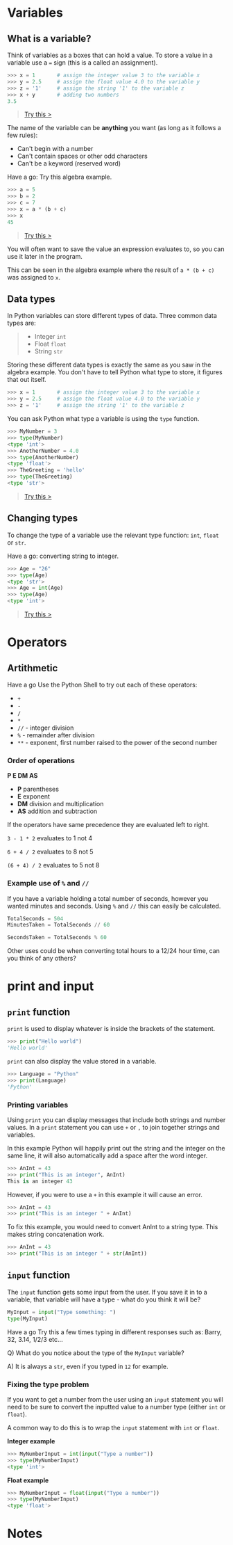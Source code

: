 Variables
=========

What is a variable?
-------------------

Think of variables as a boxes that can hold a value. To store a value in a variable use a `=` sign (this is a called an assignment).

```python
>>> x = 1       # assign the integer value 3 to the variable x
>>> y = 2.5     # assign the float value 4.0 to the variable y
>>> z = '1'     # assign the string '1' to the variable z
>>> x + y       # adding two numbers
3.5
```
> [Try this >](https://uvhs-comp.trinket.io/comp1#/variables/variables-part-1)

The name of the variable can be **anything** you want (as long as it follows a few rules):

* Can't begin with a number
* Can't contain spaces or other odd characters
* Can't be a keyword (reserved word)

<span class="label label-success">Have a go</span>: Try this algebra example.

```python
>>> a = 5
>>> b = 2
>>> c = 7
>>> x = a * (b + c)
>>> x
45
```
> [Try this >](https://uvhs-comp.trinket.io/comp1#/variables/variables-part-2)

You will often want to save the value an expression evaluates to, so you can use it later in the program.

This can be seen in the algebra example where the result of `a * (b + c)` was assigned to `x`.

Data types
----------

In Python variables can store different types of data. Three common data types are:

> * Integer `int`
> * Float `float`
> * String `str`

Storing these different data types is exactly the same as you saw in the algebra example. You don't have to tell Python what type to store, it figures that out itself.

```python
>>> x = 1       # assign the integer value 3 to the variable x
>>> y = 2.5     # assign the float value 4.0 to the variable y
>>> z = '1'     # assign the string '1' to the variable z
```

You can ask Python what type a variable is using the `type` function.

```python
>>> MyNumber = 3
>>> type(MyNumber)
<type 'int'>
>>> AnotherNumber = 4.0
>>> type(AnotherNumber)
<type 'float'>
>>> TheGreeting = 'hello'
>>> type(TheGreeting)
<type 'str'>
```
> [Try this >](https://uvhs-comp.trinket.io/comp1#/variables/data-types-part-1)

Changing types
--------------

To change the type of a variable use the relevant type function: `int`, `float` or `str`.

<span class="label label-success">Have a go</span>: converting string to integer.

```python
>>> Age = "26"
>>> type(Age)
<type 'str'>
>>> Age = int(Age)
>>> type(Age)
<type 'int'>
```
> [Try this >](https://uvhs-comp.trinket.io/comp1#/variables/data-types-part-2)

Operators
=========

Artithmetic
-----------

<span class="label label-success">Have a go</span> Use the Python Shell to try out each of these operators:

* `+`
* `-`
* `/`
* `*`
* `//` - integer division
* `%` - remainder after division
* `**` - exponent, first number raised to the power of the second number

### Order of operations

**P E DM AS**

* **P** parentheses
* **E** exponent
* **DM** division and multiplication
* **AS** addition and subtraction

If the operators have same precedence they are evaluated left to right.

`3 - 1 * 2` evaluates to 1 not 4

`6 + 4 / 2` evaluates to 8 not 5

`(6 + 4) / 2` evaluates to 5 not 8


### Example use of `%` and `//`

If you have a variable holding a total number of seconds, however you wanted minutes and seconds. Using `%` and `//` this can easily be calculated.

```python
TotalSeconds = 504
MinutesTaken = TotalSeconds // 60

SecondsTaken = TotalSeconds % 60
```

Other uses could be when converting total hours to a 12/24 hour time, can you think of any others?

print and input
===============

`print` function
----------------

`print` is used to display whatever is inside the brackets of the statement.

```python
>>> print("Hello world")
'Hello world'
```

`print` can also display the value stored in a variable.

```python
>>> Language = "Python"
>>> print(Language)
'Python'
```

### Printing variables

Using `print` you can display messages that include both strings and number values. In a `print` statement you can use `+` or `,` to join together strings and variables.

In this example Python will happily print out the string and the integer on the same line, it will also automatically add a space after the word integer.

```python
>>> AnInt = 43
>>> print("This is an integer", AnInt)
This is an integer 43
```

However, if you were to use a `+` in this example it will cause an error.

```python
>>> AnInt = 43
>>> print("This is an integer " + AnInt)
```

To fix this example, you would need to convert AnInt to a string type. This makes string concatenation work.

```python
>>> AnInt = 43
>>> print("This is an integer " + str(AnInt))
```


`input` function
----------------

The `input` function gets some input from the user. If you save it in to a variable, that variable will have a type - what do you think it will be?

```python
MyInput = input("Type something: ")
type(MyInput)
```

<span class="label label-success">Have a go</span> Try this a few times typing in different responses such as: Barry, 32, 3.14, 1/2/3 etc...

Q) What do you notice about the type of the `MyInput` variable?

A) It is always a `str`, even if you typed in `12` for example.

### Fixing the type problem

If you want to get a number from the user using an `input` statement you will need to be sure to convert the inputted value to a number type (either `int` or `float`).

A common way to do this is to wrap the `input` statement with `int` or `float`.

**Integer example**

```python
>>> MyNumberInput = int(input("Type a number"))
>>> type(MyNumberInput)
<type 'int'>
```

**Float example**

```python
>>> MyNumberInput = float(input("Type a number"))
>>> type(MyNumberInput)
<type 'float'>
```

Notes
=====

